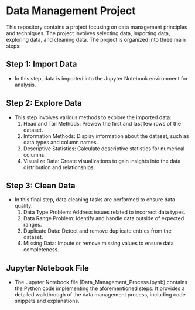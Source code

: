 # Data Management Project

This repository contains a project focusing on data management principles and techniques. The project involves selecting data, importing data, exploring data, and cleaning data. The project is organized into three main steps:

## Step 1: Import Data
- In this step, data is imported into the Jupyter Notebook environment for analysis.

## Step 2: Explore Data
- This step involves various methods to explore the imported data:
  1. Head and Tail Methods: Preview the first and last few rows of the dataset.
  2. Information Methods: Display information about the dataset, such as data types and column names.
  3. Descriptive Statistics: Calculate descriptive statistics for numerical columns.
  4. Visualize Data: Create visualizations to gain insights into the data distribution and relationships.

## Step 3: Clean Data
- In this final step, data cleaning tasks are performed to ensure data quality:
  1. Data Type Problem: Address issues related to incorrect data types.
  2. Data Range Problem: Identify and handle data outside of expected ranges.
  3. Duplicate Data: Detect and remove duplicate entries from the dataset.
  4. Missing Data: Impute or remove missing values to ensure data completeness.

## Jupyter Notebook File
- The Jupyter Notebook file (Data_Management_Process.ipynb) contains the Python code implementing the aforementioned steps. It provides a detailed walkthrough of the data management process, including code snippets and explanations.

